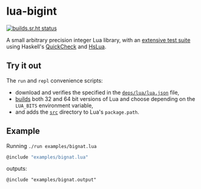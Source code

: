 # lua-bigint
[![builds.sr.ht status](https://builds.sr.ht/~rootmos/lua-bigint.svg)](https://builds.sr.ht/~rootmos/lua-bigint?)

A small arbitrary precision integer Lua library,
with an [extensive test suite](tests/src) using Haskell's
[QuickCheck](https://hackage.haskell.org/package/QuickCheck)
and [HsLua](https://hackage.haskell.org/package/hslua).

## Try it out
The `run` and `repl` convenience scripts:
* download and verifies the specified in the [`deps/lua/lua.json`](deps/lua/lua.json) file,
* [builds](deps/lua/build) both 32 and 64 bit versions of Lua and choose depending on the `LUA_BITS` environment variable,
* and adds the [`src`](src) directory to Lua's `package.path`.

## Example
Running `./run examples/bignat.lua`
```lua
@include "examples/bignat.lua"
```
outputs:
```
@include "examples/bignat.output"
```
